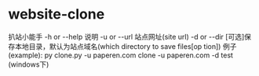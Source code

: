 # website-clone
扒站小能手
 -h or --help 说明
 -u or --url 站点网址(site url)
 -d or --dir [可选]保存本地目录，默认为站点域名(which directory to save files[op
tion])
 例子(example):
  py clone.py -u paperen.com
  clone -u paperen.com -d test (windows下)